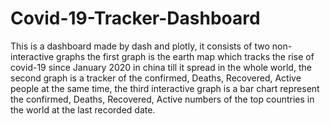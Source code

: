 # Covid-19-Tracker-Dashboard
This is a dashboard made by dash and plotly, it consists of two non-interactive graphs the first graph is the earth map which tracks the rise of covid-19 since January 2020 in china till it spread in the whole world, the second graph is a tracker of the confirmed, Deaths, Recovered, Active people at the same time, the third interactive graph is a bar chart represent the confirmed, Deaths, Recovered, Active numbers of the top countries in the world at the last recorded date.
